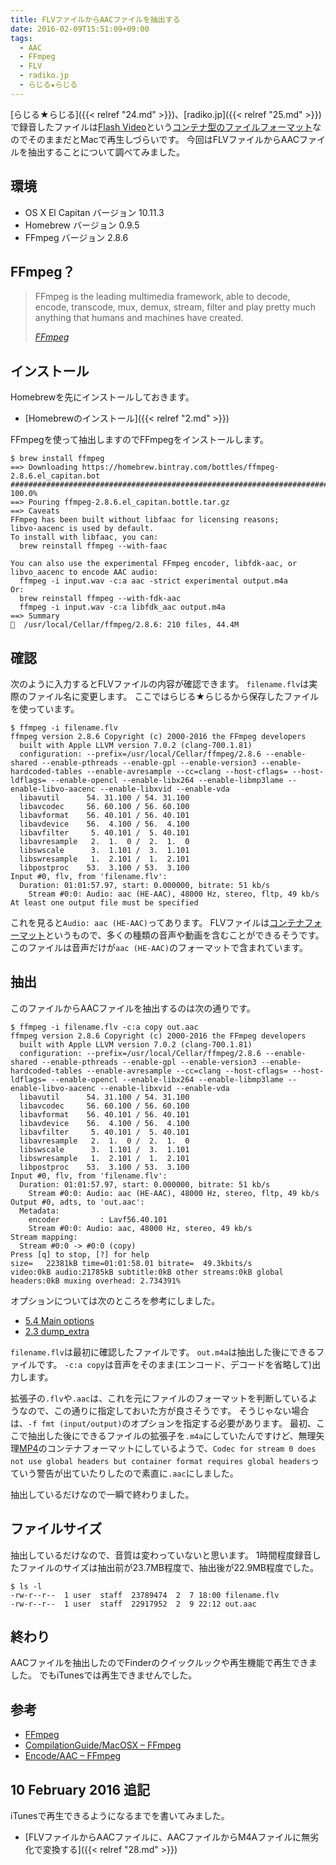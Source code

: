 ```yaml
---
title: FLVファイルからAACファイルを抽出する
date: 2016-02-09T15:51:09+09:00
tags:
  - AAC
  - FFmpeg
  - FLV
  - radiko.jp
  - らじる★らじる
---
```


[らじる★らじる]({{< relref "24.md" >}})、[radiko.jp]({{< relref "25.md" >}})で録音したファイルは[Flash Video](https://ja.wikipedia.org/wiki/Flash_Video)という[コンテナ型のファイルフォーマット](https://ja.wikipedia.org/wiki/コンテナフォーマット)なのでそのままだとMacで再生しづらいです。
今回はFLVファイルからAACファイルを抽出することについて調べてみました。

<!-- more -->

## 環境

* OS X El Capitan バージョン 10.11.3
* Homebrew バージョン 0.9.5
* FFmpeg バージョン 2.8.6

## FFmpeg？

> FFmpeg is the leading multimedia framework, able to decode, encode, transcode, mux, demux, stream, filter and play pretty much anything that humans and machines have created.
>
> <cite>[FFmpeg](https://www.ffmpeg.org)</cite>

## インストール

Homebrewを先にインストールしておきます。

* [Homebrewのインストール]({{< relref "2.md" >}})

FFmpegを使って抽出しますのでFFmpegをインストールします。

```
$ brew install ffmpeg
==> Downloading https://homebrew.bintray.com/bottles/ffmpeg-2.8.6.el_capitan.bot
######################################################################## 100.0%
==> Pouring ffmpeg-2.8.6.el_capitan.bottle.tar.gz
==> Caveats
FFmpeg has been built without libfaac for licensing reasons;
libvo-aacenc is used by default.
To install with libfaac, you can:
  brew reinstall ffmpeg --with-faac

You can also use the experimental FFmpeg encoder, libfdk-aac, or
libvo_aacenc to encode AAC audio:
  ffmpeg -i input.wav -c:a aac -strict experimental output.m4a
Or:
  brew reinstall ffmpeg --with-fdk-aac
  ffmpeg -i input.wav -c:a libfdk_aac output.m4a
==> Summary
🍺  /usr/local/Cellar/ffmpeg/2.8.6: 210 files, 44.4M
```

## 確認

次のように入力するとFLVファイルの内容が確認できます。
`filename.flv`は実際のファイル名に変更します。
ここではらじる★らじるから保存したファイルを使っています。

```
$ ffmpeg -i filename.flv
ffmpeg version 2.8.6 Copyright (c) 2000-2016 the FFmpeg developers
  built with Apple LLVM version 7.0.2 (clang-700.1.81)
  configuration: --prefix=/usr/local/Cellar/ffmpeg/2.8.6 --enable-shared --enable-pthreads --enable-gpl --enable-version3 --enable-hardcoded-tables --enable-avresample --cc=clang --host-cflags= --host-ldflags= --enable-opencl --enable-libx264 --enable-libmp3lame --enable-libvo-aacenc --enable-libxvid --enable-vda
  libavutil      54. 31.100 / 54. 31.100
  libavcodec     56. 60.100 / 56. 60.100
  libavformat    56. 40.101 / 56. 40.101
  libavdevice    56.  4.100 / 56.  4.100
  libavfilter     5. 40.101 /  5. 40.101
  libavresample   2.  1.  0 /  2.  1.  0
  libswscale      3.  1.101 /  3.  1.101
  libswresample   1.  2.101 /  1.  2.101
  libpostproc    53.  3.100 / 53.  3.100
Input #0, flv, from 'filename.flv':
  Duration: 01:01:57.97, start: 0.000000, bitrate: 51 kb/s
    Stream #0:0: Audio: aac (HE-AAC), 48000 Hz, stereo, fltp, 49 kb/s
At least one output file must be specified
```

これを見ると`Audio: aac (HE-AAC)`ってあります。
FLVファイルは[コンテナフォーマット](https://ja.wikipedia.org/wiki/コンテナフォーマット)というもので、多くの種類の音声や動画を含むことができるそうです。
このファイルは音声だけが`aac (HE-AAC)`のフォーマットで含まれています。

## 抽出

このファイルからAACファイルを抽出するのは次の通りです。

```
$ ffmpeg -i filename.flv -c:a copy out.aac
ffmpeg version 2.8.6 Copyright (c) 2000-2016 the FFmpeg developers
  built with Apple LLVM version 7.0.2 (clang-700.1.81)
  configuration: --prefix=/usr/local/Cellar/ffmpeg/2.8.6 --enable-shared --enable-pthreads --enable-gpl --enable-version3 --enable-hardcoded-tables --enable-avresample --cc=clang --host-cflags= --host-ldflags= --enable-opencl --enable-libx264 --enable-libmp3lame --enable-libvo-aacenc --enable-libxvid --enable-vda
  libavutil      54. 31.100 / 54. 31.100
  libavcodec     56. 60.100 / 56. 60.100
  libavformat    56. 40.101 / 56. 40.101
  libavdevice    56.  4.100 / 56.  4.100
  libavfilter     5. 40.101 /  5. 40.101
  libavresample   2.  1.  0 /  2.  1.  0
  libswscale      3.  1.101 /  3.  1.101
  libswresample   1.  2.101 /  1.  2.101
  libpostproc    53.  3.100 / 53.  3.100
Input #0, flv, from 'filename.flv':
  Duration: 01:01:57.97, start: 0.000000, bitrate: 51 kb/s
    Stream #0:0: Audio: aac (HE-AAC), 48000 Hz, stereo, fltp, 49 kb/s
Output #0, adts, to 'out.aac':
  Metadata:
    encoder         : Lavf56.40.101
    Stream #0:0: Audio: aac, 48000 Hz, stereo, 49 kb/s
Stream mapping:
  Stream #0:0 -> #0:0 (copy)
Press [q] to stop, [?] for help
size=   22381kB time=01:01:58.01 bitrate=  49.3kbits/s    
video:0kB audio:21785kB subtitle:0kB other streams:0kB global headers:0kB muxing overhead: 2.734391%
```

オプションについては次のところを参考にしました。

* [5.4 Main options](https://www.ffmpeg.org/ffmpeg.html#Main-options)
* [2.3 dump_extra](https://www.ffmpeg.org/ffmpeg-bitstream-filters.html#dump_005fextra)

`filename.flv`は最初に確認したファイルです。
`out.m4a`は抽出した後にできるファイルです。
`-c:a copy`は音声をそのまま(エンコード、デコードを省略して)出力します。

拡張子の`.flv`や`.aac`は、これを元にファイルのフォーマットを判断しているようなので、この通りに指定しておいた方が良さそうです。
そうじゃない場合は、`-f fmt (input/output)`のオプションを指定する必要があります。
最初、ここで抽出した後にできるファイルの拡張子を`.m4a`にしていたんですけど、無理矢理[MP4](https://ja.wikipedia.org/wiki/MP4)のコンテナフォーマットにしているようで、`Codec for stream 0 does not use global headers but container format requires global headers`っていう警告が出ていたりしたので素直に`.aac`にしました。

抽出しているだけなので一瞬で終わりました。

## ファイルサイズ

抽出しているだけなので、音質は変わっていないと思います。
1時間程度録音したファイルのサイズは抽出前が23.7MB程度で、抽出後が22.9MB程度でした。

```
$ ls -l
-rw-r--r--  1 user  staff  23789474  2  7 18:00 filename.flv
-rw-r--r--  1 user  staff  22917952  2  9 22:12 out.aac
```

## 終わり

AACファイルを抽出したのでFinderのクイックルックや再生機能で再生できました。
でもiTunesでは再生できませんでした。

## 参考

* [FFmpeg](https://ffmpeg.org)
* [CompilationGuide/MacOSX – FFmpeg](https://trac.ffmpeg.org/wiki/CompilationGuide/MacOSX)
* [Encode/AAC – FFmpeg](https://trac.ffmpeg.org/wiki/Encode/AAC#ShouldIuseAAC-LCorHE-AAC)

## 10 February 2016 追記

iTunesで再生できるようになるまでを書いてみました。

* [FLVファイルからAACファイルに、AACファイルからM4Aファイルに無劣化で変換する]({{< relref "28.md" >}})

